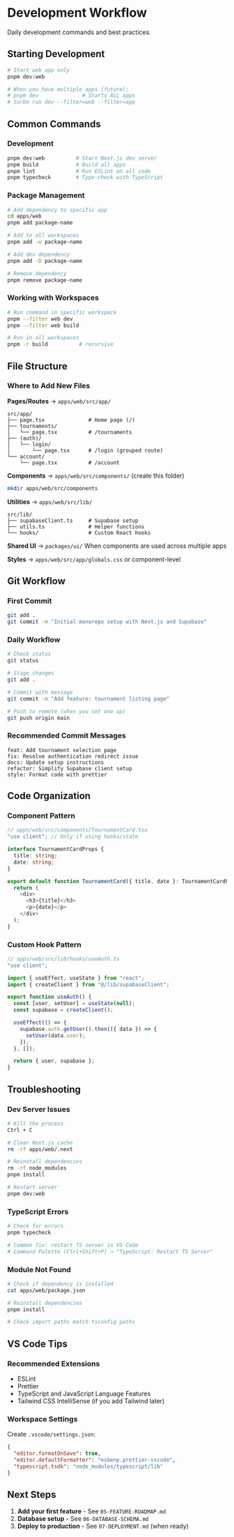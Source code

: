 # Development Workflow

Daily development commands and best practices.

## Starting Development

```bash
# Start web app only
pnpm dev:web

# When you have multiple apps (future):
# pnpm dev              # Starts ALL apps
# turbo run dev --filter=web --filter=app
```

## Common Commands

### Development
```bash
pnpm dev:web          # Start Next.js dev server
pnpm build            # Build all apps
pnpm lint             # Run ESLint on all code
pnpm typecheck        # Type-check with TypeScript
```

### Package Management
```bash
# Add dependency to specific app
cd apps/web
pnpm add package-name

# Add to all workspaces
pnpm add -w package-name

# Add dev dependency
pnpm add -D package-name

# Remove dependency
pnpm remove package-name
```

### Working with Workspaces
```bash
# Run command in specific workspace
pnpm --filter web dev
pnpm --filter web build

# Run in all workspaces
pnpm -r build          # recursive
```

## File Structure

### Where to Add New Files

**Pages/Routes** → `apps/web/src/app/`
```
src/app/
├── page.tsx              # Home page (/)
├── tournaments/
│   └── page.tsx          # /tournaments
├── (auth)/
│   └── login/
│       └── page.tsx      # /login (grouped route)
└── account/
    └── page.tsx          # /account
```

**Components** → `apps/web/src/components/` (create this folder)
```bash
mkdir apps/web/src/components
```

**Utilities** → `apps/web/src/lib/`
```
src/lib/
├── supabaseClient.ts     # Supabase setup
├── utils.ts              # Helper functions
└── hooks/                # Custom React hooks
```

**Shared UI** → `packages/ui/`
When components are used across multiple apps

**Styles** → `apps/web/src/app/globals.css` or component-level

## Git Workflow

### First Commit
```bash
git add .
git commit -m "Initial monorepo setup with Next.js and Supabase"
```

### Daily Workflow
```bash
# Check status
git status

# Stage changes
git add .

# Commit with message
git commit -m "Add feature: tournament listing page"

# Push to remote (when you set one up)
git push origin main
```

### Recommended Commit Messages
```
feat: Add tournament selection page
fix: Resolve authentication redirect issue
docs: Update setup instructions
refactor: Simplify Supabase client setup
style: Format code with prettier
```

## Code Organization

### Component Pattern
```typescript
// apps/web/src/components/TournamentCard.tsx
"use client"; // Only if using hooks/state

interface TournamentCardProps {
  title: string;
  date: string;
}

export default function TournamentCard({ title, date }: TournamentCardProps) {
  return (
    <div>
      <h3>{title}</h3>
      <p>{date}</p>
    </div>
  );
}
```

### Custom Hook Pattern
```typescript
// apps/web/src/lib/hooks/useAuth.ts
"use client";

import { useEffect, useState } from "react";
import { createClient } from "@/lib/supabaseClient";

export function useAuth() {
  const [user, setUser] = useState(null);
  const supabase = createClient();

  useEffect(() => {
    supabase.auth.getUser().then(({ data }) => {
      setUser(data.user);
    });
  }, []);

  return { user, supabase };
}
```

## Troubleshooting

### Dev Server Issues
```bash
# Kill the process
Ctrl + C

# Clear Next.js cache
rm -rf apps/web/.next

# Reinstall dependencies
rm -rf node_modules
pnpm install

# Restart server
pnpm dev:web
```

### TypeScript Errors
```bash
# Check for errors
pnpm typecheck

# Common fix: restart TS server in VS Code
# Command Palette (Ctrl+Shift+P) → "TypeScript: Restart TS Server"
```

### Module Not Found
```bash
# Check if dependency is installed
cat apps/web/package.json

# Reinstall dependencies
pnpm install

# Check import paths match tsconfig paths
```

## VS Code Tips

### Recommended Extensions
- ESLint
- Prettier
- TypeScript and JavaScript Language Features
- Tailwind CSS IntelliSense (if you add Tailwind later)

### Workspace Settings
Create `.vscode/settings.json`:
```json
{
  "editor.formatOnSave": true,
  "editor.defaultFormatter": "esbenp.prettier-vscode",
  "typescript.tsdk": "node_modules/typescript/lib"
}
```

## Next Steps

1. **Add your first feature** - See `05-FEATURE-ROADMAP.md`
2. **Database setup** - See `06-DATABASE-SCHEMA.md`
3. **Deploy to production** - See `07-DEPLOYMENT.md` (when ready)
